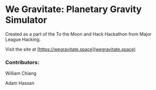 # We Gravitate: Planetary Gravity Simulator
Created as a part of the To the Moon and Hack Hackathon from Major League Hacking.

Visit the site at [https://wegravitate.space](wegravitate.space)


### Contributors:
William Chiang

Adam Hassan
